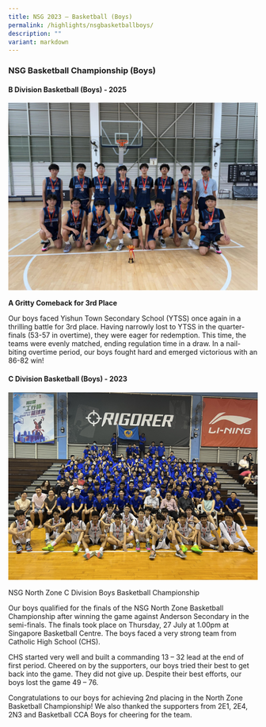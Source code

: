 ```yaml
---
title: NSG 2023 – Basketball (Boys)
permalink: /highlights/nsgbasketballboys/
description: ""
variant: markdown
---
```

### NSG Basketball Championship (Boys)

#### **B Division Basketball (Boys)** - 2025

![](/images/NV%20Highlights/Basketball%20(Boys)/Basketball_Boys_2025_1.jpg)

**A Gritty Comeback for 3rd Place**

Our boys faced Yishun Town Secondary School (YTSS) once again in a thrilling battle for 3rd place. Having narrowly lost to YTSS in the quarter-finals (53-57 in overtime), they were eager for redemption. This time, the teams were evenly matched, ending regulation time in a draw. In a nail-biting overtime period, our boys fought hard and emerged victorious with an 86-82 win!


#### **C Division Basketball (Boys)** - 2023

![](/images/NV%20Highlights/Basketball%20(Boys)/nsg%20c%20boys%20basketball%201.JPG)

NSG North Zone C Division Boys Basketball Championship 

Our boys qualified for the finals of the NSG North Zone Basketball Championship after winning the game against Anderson Secondary in the semi-finals. The finals took place on Thursday, 27 July at 1.00pm at Singapore Basketball Centre. The boys faced a very strong team from Catholic High School (CHS). 

CHS started very well and built a commanding 13 – 32 lead at the end of first period. Cheered on by the supporters, our boys tried their best to get back into the game. They did not give up. Despite their best efforts, our boys lost the game 49 – 76. 

Congratulations to our boys for achieving 2nd placing in the North Zone Basketball Championship! We also thanked the supporters from 2E1, 2E4, 2N3 and Basketball CCA Boys for cheering for the team.